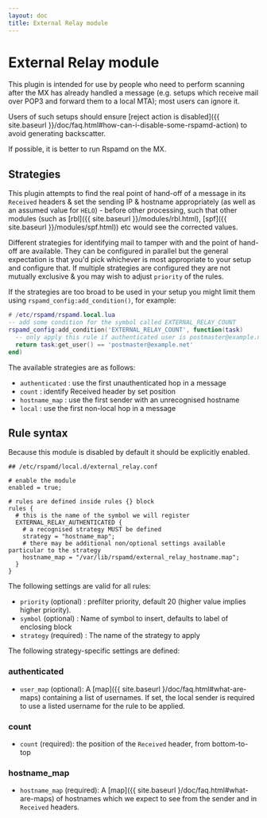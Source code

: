```yaml
---
layout: doc
title: External Relay module
---
```


# External Relay module

This plugin is intended for use by people who need to perform scanning after the MX has already handled a message (e.g. setups which receive mail over POP3 and forward them to a local MTA); most users can ignore it.

Users of such setups should ensure [reject action is disabled]({{ site.baseurl }}/doc/faq.html#how-can-i-disable-some-rspamd-action) to avoid generating backscatter.

If possible, it is better to run Rspamd on the MX.

## Strategies

This plugin attempts to find the real point of hand-off of a message in its `Received` headers & set the sending IP & hostname appropriately (as well as an assumed value for `HELO`) - before other processing, such that other modules (such as [rbl]({{ site.baseurl }}/modules/rbl.html), [spf]({{ site.baseurl }}/modules/spf.html)) etc would see the corrected values.

Different strategies for identifying mail to tamper with and the point of hand-off are available. They can be configured in parallel but the general expectation is that you'd pick whichever is most appropriate to your setup and configure that. If multiple strategies are configured they are not mutually exclusive & you may wish to adjust `priority` of the rules.

If the strategies are too broad to be used in your setup you might limit them using `rspamd_config:add_condition()`, for example:
~~~lua
# /etc/rspamd/rspamd.local.lua
-- add some condition for the symbol called EXTERNAL_RELAY_COUNT
rspamd_config:add_condition('EXTERNAL_RELAY_COUNT', function(task)
  -- only apply this rule if authenticated user is postmaster@example.net
  return task:get_user() == 'postmaster@example.net'
end)
~~~

The available strategies are as follows:

 * `authenticated` : use the first unauthenticated hop in a message
 * `count` : identify Received header by set position
 * `hostname_map` : use the first sender with an unrecognised hostname
 * `local` : use the first non-local hop in a message

## Rule syntax

Because this module is disabled by default it should be explicitly enabled.

~~~ucl
## /etc/rspamd/local.d/external_relay.conf

# enable the module
enabled = true;

# rules are defined inside rules {} block
rules {
  # this is the name of the symbol we will register
  EXTERNAL_RELAY_AUTHENTICATED {
    # a recognised strategy MUST be defined
    strategy = "hostname_map";
    # there may be additional non/optional settings available particular to the strategy
    hostname_map = "/var/lib/rspamd/external_relay_hostname.map";
  }
}
~~~ 

The following settings are valid for all rules:

 * `priority` (optional) : prefilter priority, default 20 (higher value implies higher priority).
 * `symbol` (optional) : Name of symbol to insert, defaults to label of enclosing block
 * `strategy` (required) : The name of the strategy to apply

The following strategy-specific settings are defined:

### authenticated

 * `user_map` (optional): A [map]({{ site.baseurl }/doc/faq.html#what-are-maps) containing a list of usernames. If set, the local sender is required to use a listed username for the rule to be applied.

### count

 * `count` (required): the position of the `Received` header, from bottom-to-top

### hostname_map

 * `hostname_map` (required): A [map]({{ site.baseurl }/doc/faq.html#what-are-maps) of hostnames which we expect to see from the sender and in `Received` headers.
